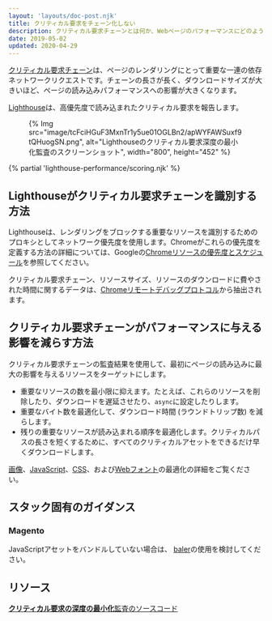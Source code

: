 ```yaml
---
layout: 'layouts/doc-post.njk'
title: クリティカル要求をチェーン化しない
description: クリティカル要求チェーンとは何か、Webページのパフォーマンスにどのように影響するのか、その影響を低減する方法について説明します。
date: 2019-05-02
updated: 2020-04-29
---
```


[クリティカル要求チェーン](https://developers.google.com/web/fundamentals/performance/critical-rendering-path)は、ページのレンダリングにとって重要な一連の依存ネットワークリクエストです。チェーンの長さが長く、ダウンロードサイズが大きいほど、ページの読み込みパフォーマンスへの影響が大きくなります。

[Lighthouse](https://developers.google.com/web/tools/lighthouse/)は、高優先度で読み込まれたクリティカル要求を報告します。

<figure>{% Img src="image/tcFciHGuF3MxnTr1y5ue01OGLBn2/apWYFAWSuxf9tQHuogSN.png", alt="Lighthouseのクリティカル要求深度の最小化監査のスクリーンショット", width="800", height="452" %}</figure>

{% partial 'lighthouse-performance/scoring.njk' %}

## Lighthouseがクリティカル要求チェーンを識別する方法

Lighthouseは、レンダリングをブロックする重要なリソースを識別するためのプロキシとしてネットワーク優先度を使用します。Chromeがこれらの優先度を定義する方法の詳細については、Googleの[Chromeリソースの優先度とスケジュール](https://docs.google.com/document/d/1bCDuq9H1ih9iNjgzyAL0gpwNFiEP4TZS-YLRp_RuMlc/edit)を参照してください。

クリティカル要求チェーン、リソースサイズ、リソースのダウンロードに費やされた時間に関するデータは、[Chromeリモートデバッグプロトコル](https://github.com/ChromeDevTools/devtools-protocol)から抽出されます。

## クリティカル要求チェーンがパフォーマンスに与える影響を減らす方法

クリティカル要求チェーンの監査結果を使用して、最初にページの読み込みに最大の影響を与えるリソースをターゲットにします。

- 重要なリソースの数を最小限に抑えます。たとえば、これらのリソースを削除したり、ダウンロードを遅延させたり、`async`に設定したりします。
- 重要なバイト数を最適化して、ダウンロード時間 (ラウンドトリップ数) を減らします。
- 残りの重要なリソースが読み込まれる順序を最適化します。クリティカルパスの長さを短くするために、すべてのクリティカルアセットをできるだけ早くダウンロードします。

[画像](https://web.dev/use-imagemin-to-compress-images/)、[JavaScript](https://web.dev/apply-instant-loading-with-prpl/)、[CSS](https://web.dev/defer-non-critical-css/)、および[Webフォント](https://web.dev/avoid-invisible-text/)の最適化の詳細をご覧ください。

## スタック固有のガイダンス

### Magento

JavaScriptアセットをバンドルしていない場合は、 [baler](https://github.com/magento/baler)の使用を検討してください。

## リソース

[**クリティカル要求の深度の最小化**監査のソースコード](https://github.com/GoogleChrome/lighthouse/blob/master/lighthouse-core/audits/critical-request-chains.js)
